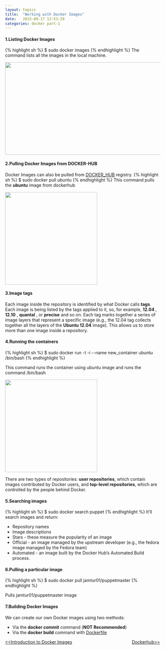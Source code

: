 ```yaml
---
layout: topics
title:  "Working with Docker Images"
date:   2015-09-17 12:53:29
categories: docker part-1
---
```

#### 1.Listing Docker Images

{% highlight sh %}
$ sudo docker images
{% endhighlight %}
The command lists all the images in the local machine.
 <html>
 <body>
    <img  src="/images/docker/docker-images.png" width="1000" height="300">
 </body></html>

#### 2.Pulling Docker Images from DOCKER-HUB

 Docker Images can also be pulled from [DOCKER_HUB][dh] registry.
 {% highlight sh %}
$ sudo docker pull ubuntu
{% endhighlight %}
This command pulls the **ubuntu** image from dockerhub
<html>
 <body>
    <img  src="/images/docker/pulling-docker-images.png" height="300">
 </body></html>

#### 3.Image tags 
Each image inside the repository is identified by what Docker calls **tags**. Each image is being listed by the tags applied to it, so, for example, **12.04** , **12.10** , **quantal** , or **precise** and so on. Each tag marks together a series of image layers that represent a specific image 
(e.g., the 12.04 tag collects together all the layers
of the **Ubuntu 12.04** image). This allows us to store more than one image inside a repository. 

#### 4.Running the containers
{% highlight sh %}
$ sudo docker run -t -i --name new_container ubuntu /bin/bash
{% endhighlight %}

This command runs the container using ubuntu image and runs the command /bin/bash
<html>
 <body>
    <img  src="/images/docker/running-containers.png" height="300">
 </body></html>

 There are two types of repositories: **user repositories**, which contain images contributed by Docker users, and **top-level repositories**, which are controlled by the people behind Docker.

#### 5.Searching images
{% highlight sh %}
$ sudo docker search puppet
{% endhighlight %}
It’ll search images and return:
  
  * Repository names
  * Image descriptions
  * Stars - these measure the popularity of an image
  * Official - an image managed by the upstream developer (e.g., the fedora image managed by
  the Fedora team)       
  * Automated - an image built by the Docker Hub’s Automated Build process.

#### 6.Pulling a particular image
{% highlight sh %}
$ sudo docker pull jamtur01/puppetmaster
{% endhighlight %}

Pulls jamtur01/puppetmaster image

#### 7.Building Docker Images
We can create our own Docker images using two methods:

  * Via the **docker commit** command (**NOT Recommended**)
  * Via the **docker build** command with [Dockerfile][dfile]

<a href="images.html"><<Introduction to Docker Images</a> 
<a style = "float:right" href="docker-hub.html">Dockerhub>></a>

[dh]: https://hub.docker.com/
[dfile]: dockerfile.html

